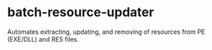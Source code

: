 batch-resource-updater
======================

Automates extracting, updating, and removing of resources from PE (EXE/DLL) and RES files.